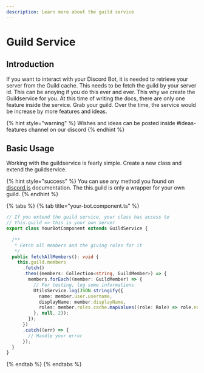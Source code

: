 ```yaml
---
description: Learn more about the guild service
---
```


# Guild Service

## Introduction

If you want to interact with your Discord Bot, it is needed to retrieve your server from the Guild cache. This needs to be fetch the guild by your server id. This can be anoying if you do this ever and ever. This why we create the Guildservice for you. At this time of writing the docs, there are only one feature inside the service. Grab your guild. Over the time, the service would be increase by more features and ideas.

{% hint style="warning" %}
Wishes and ideas can be posted inside \#ideas-features channel on our discord
{% endhint %}

## Basic Usage

Working with the guildservice is fearly simple. Create a new class and extend the guildservice.

{% hint style="success" %}
You can use any method you found on [discord.js](https://discord.js.org/#/docs/main/stable/general/welcome) documentation. The this.guild is only a wrapper for your own guild.
{% endhint %}

{% tabs %}
{% tab title="your-bot.component.ts" %}
```typescript
// If you extend the guild service, your class has access to
// this.guild => this is your own server
export class YourBotComponent extends GuildService {
    
  /**
   * Fetch all members and the giving roles for it
   */
  public fetchAllMembers(): void {
    this.guild.members
      .fetch()
      .then((members: Collection<string, GuildMember>) => {
        members.forEach((member: GuildMember) => {
          // For testing, log some informations
          UtilsService.log(JSON.stringify({
            name: member.user.username,
            displayName: member.displayName,
            roles: member.roles.cache.mapValues((role: Role) => role.name)
          }, null, 2));
        });
      })
      .catch((err) => {
        // Handle your error
      });
  }
}
```
{% endtab %}
{% endtabs %}



